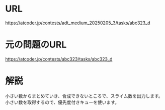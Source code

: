# URL
https://atcoder.jp/contests/adt_medium_20250205_3/tasks/abc323_d

# 元の問題のURL
https://atcoder.jp/contests/abc323/tasks/abc323_d

# 解説
小さい数からまとめていき、合成できないところで、スライム数を出力します。
小さい数を取得するので、優先度付きキューを使います。
